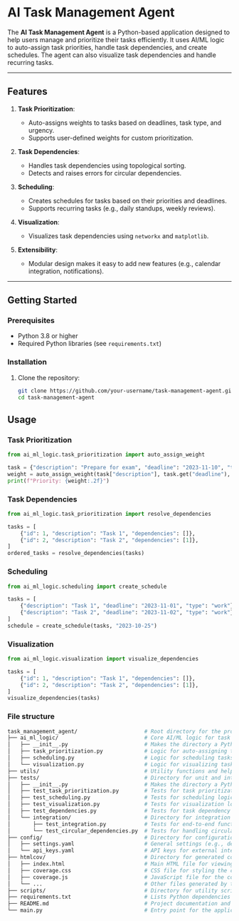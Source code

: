 # AI Task Management Agent

The **AI Task Management Agent** is a Python-based application designed to help users manage and prioritize their tasks efficiently. It uses AI/ML logic to auto-assign task priorities, handle task dependencies, and create schedules. The agent can also visualize task dependencies and handle recurring tasks.

---

## Features

1. **Task Prioritization**:
   - Auto-assigns weights to tasks based on deadlines, task type, and urgency.
   - Supports user-defined weights for custom prioritization.

2. **Task Dependencies**:
   - Handles task dependencies using topological sorting.
   - Detects and raises errors for circular dependencies.

3. **Scheduling**:
   - Creates schedules for tasks based on their priorities and deadlines.
   - Supports recurring tasks (e.g., daily standups, weekly reviews).

4. **Visualization**:
   - Visualizes task dependencies using `networkx` and `matplotlib`.

5. **Extensibility**:
   - Modular design makes it easy to add new features (e.g., calendar integration, notifications).

---

## Getting Started

### Prerequisites

- Python 3.8 or higher
- Required Python libraries (see `requirements.txt`)

### Installation

1. Clone the repository:
   ```bash
   git clone https://github.com/your-username/task-management-agent.git
   cd task-management-agent

## Usage

### Task Prioritization
```python
from ai_ml_logic.task_prioritization import auto_assign_weight

task = {"description": "Prepare for exam", "deadline": "2023-11-10", "type": "work"}
weight = auto_assign_weight(task["description"], task.get("deadline"), task.get("type"))
print(f"Priority: {weight:.2f}")
```
### Task Dependencies
```python
from ai_ml_logic.task_prioritization import resolve_dependencies

tasks = [
    {"id": 1, "description": "Task 1", "dependencies": []},
    {"id": 2, "description": "Task 2", "dependencies": [1]},
]
ordered_tasks = resolve_dependencies(tasks)
```
### Scheduling
```python
from ai_ml_logic.scheduling import create_schedule

tasks = [
    {"description": "Task 1", "deadline": "2023-11-01", "type": "work"},
    {"description": "Task 2", "deadline": "2023-11-02", "type": "work"},
]
schedule = create_schedule(tasks, "2023-10-25")
```
### Visualization
```python
from ai_ml_logic.visualization import visualize_dependencies

tasks = [
    {"id": 1, "description": "Task 1", "dependencies": []},
    {"id": 2, "description": "Task 2", "dependencies": [1]},
]
visualize_dependencies(tasks)
```
### File structure
```bash
task_management_agent/                     # Root directory for the project
├── ai_ml_logic/                           # Core AI/ML logic for task management
│   ├── __init__.py                        # Makes the directory a Python package
│   ├── task_prioritization.py             # Logic for auto-assigning task weights
│   ├── scheduling.py                      # Logic for scheduling tasks
│   └── visualization.py                   # Logic for visualizing task dependencies
├── utils/                                 # Utility functions and helpers
├── tests/                                 # Directory for unit and integration tests
│   ├── __init__.py                        # Makes the directory a Python package
│   ├── test_task_prioritization.py        # Tests for task prioritization logic
│   ├── test_scheduling.py                 # Tests for scheduling logic
│   ├── test_visualization.py              # Tests for visualization logic
│   ├── test_dependencies.py               # Tests for task dependency resolution
│   └── integration/                       # Directory for integration tests
│       ├── test_integration.py            # Tests for end-to-end functionality
│       └── test_circular_dependencies.py  # Tests for handling circular dependencies
├── config/                                # Directory for configuration files
│   ├── settings.yaml                      # General settings (e.g., default weights, paths)
│   └── api_keys.yaml                      # API keys for external integrations
├── htmlcov/                               # Directory for generated coverage reports
│   ├── index.html                         # Main HTML file for viewing the coverage report
│   ├── coverage.css                       # CSS file for styling the coverage report
│   ├── coverage.js                        # JavaScript file for the coverage report
│   └── ...                                # Other files generated by the coverage tool
├── scripts/                               # Directory for utility scripts
├── requirements.txt                       # Lists Python dependencies for the project
├── README.md                              # Project documentation and usage instructions
└── main.py                                # Entry point for the application
```